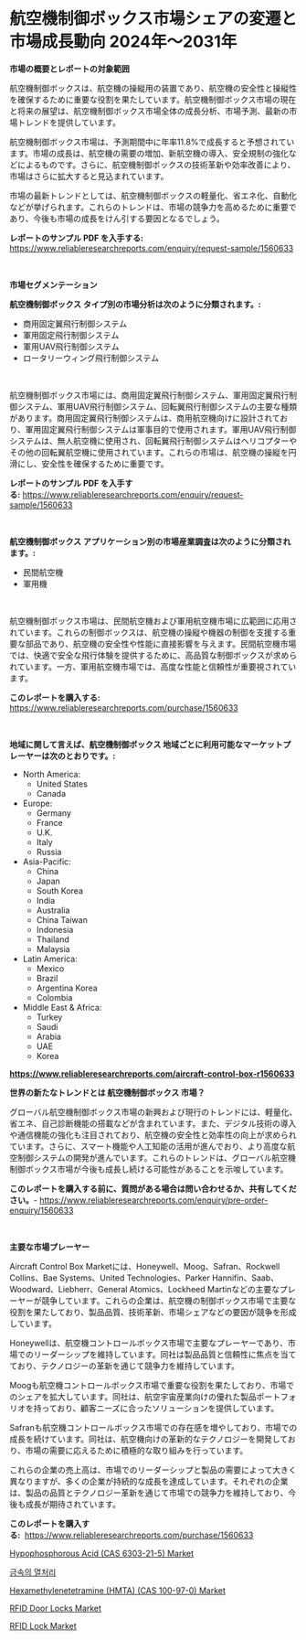 <p><h1>航空機制御ボックス市場シェアの変遷と市場成長動向 2024年～2031年</h1></p><p><strong>市場の概要とレポートの対象範囲</strong></p>
<p><p>航空機制御ボックスは、航空機の操縦用の装置であり、航空機の安全性と操縦性を確保するために重要な役割を果たしています。航空機制御ボックス市場の現在と将来の展望は、航空機制御ボックス市場全体の成長分析、市場予測、最新の市場トレンドを提供しています。</p><p>航空機制御ボックス市場は、予測期間中に年率11.8%で成長すると予想されています。市場の成長は、航空機の需要の増加、新航空機の導入、安全規制の強化などによるものです。さらに、航空機制御ボックスの技術革新や効率改善により、市場はさらに拡大すると見込まれています。</p><p>市場の最新トレンドとしては、航空機制御ボックスの軽量化、省エネ化、自動化などが挙げられます。これらのトレンドは、市場の競争力を高めるために重要であり、今後も市場の成長をけん引する要因となるでしょう。</p></p>
<p><strong>レポートのサンプル PDF を入手する:</strong> <a href="https://www.reliableresearchreports.com/enquiry/request-sample/1560633">https://www.reliableresearchreports.com/enquiry/request-sample/1560633</a></p>
<p>&nbsp;</p>
<p><strong>市場セグメンテーション</strong></p>
<p><strong>航空機制御ボックス タイプ別の市場分析は次のように分類されます。:</strong></p>
<p><ul><li>商用固定翼飛行制御システム</li><li>軍用固定飛行制御システム</li><li>軍用UAV飛行制御システム</li><li>ロータリーウィング飛行制御システム</li></ul></p>
<p>&nbsp;</p>
<p><p>航空機制御ボックス市場には、商用固定翼飛行制御システム、軍用固定翼飛行制御システム、軍用UAV飛行制御システム、回転翼飛行制御システムの主要な種類があります。商用固定翼飛行制御システムは、商用航空機向けに設計されており、軍用固定翼飛行制御システムは軍事目的で使用されます。軍用UAV飛行制御システムは、無人航空機に使用され、回転翼飛行制御システムはヘリコプターやその他の回転翼航空機に使用されています。これらの市場は、航空機の操縦を円滑にし、安全性を確保するために重要です。</p></p>
<p><strong>レポートのサンプル PDF を入手する:</strong>&nbsp;<a href="https://www.reliableresearchreports.com/enquiry/request-sample/1560633">https://www.reliableresearchreports.com/enquiry/request-sample/1560633</a></p>
<p>&nbsp;</p>
<p><strong> 航空機制御ボックス アプリケーション別の市場産業調査は次のように分類されます。:</strong></p>
<p><ul><li>民間航空機</li><li>軍用機</li></ul></p>
<p>&nbsp;</p>
<p><p>航空機制御ボックス市場は、民間航空機および軍用航空機市場に広範囲に応用されています。これらの制御ボックスは、航空機の操縦や機器の制御を支援する重要な部品であり、航空機の安全性や性能に直接影響を与えます。民間航空機市場では、快適で安全な飛行体験を提供するために、高品質な制御ボックスが求められています。一方、軍用航空機市場では、高度な性能と信頼性が重要視されています。</p></p>
<p><strong>このレポートを購入する:</strong>&nbsp; <a href="https://www.reliableresearchreports.com/purchase/1560633">https://www.reliableresearchreports.com/purchase/1560633</a></p>
<p>&nbsp;</p>
<p><strong>地域に関して言えば、航空機制御ボックス 地域ごとに利用可能なマーケットプレーヤーは次のとおりです。:</strong></p>
<p><ul>
    <li>
        North America:
        <ul>
            <li>United States</li>
            <li>Canada</li>
        </ul>
    </li>
    <li>
        Europe:
        <ul>
            <li>Germany</li>
            <li>France</li>
            <li>U.K.</li>
            <li>Italy</li>
            <li>Russia</li>
        </ul>
    </li>
    <li>
        Asia-Pacific:
        <ul>
            <li>China</li>
            <li>Japan</li>
            <li>South Korea</li>
            <li>India</li>
            <li>Australia</li>
            <li>China Taiwan</li>
            <li>Indonesia</li>
            <li>Thailand</li>
            <li>Malaysia</li>
        </ul>
    </li>
    <li>
        Latin America:
        <ul>
            <li>Mexico</li>
            <li>Brazil</li>
            <li>Argentina Korea</li>
            <li>Colombia</li>
        </ul>
    </li>
    <li>
        Middle East & Africa:
        <ul>
            <li>Turkey</li>
            <li>Saudi</li>
            <li>Arabia</li>
            <li>UAE</li>
            <li>Korea</li>
        </ul>
    </li>
    </ul></p>
<p><strong><a href="https://www.reliableresearchreports.com/aircraft-control-box-r1560633">https://www.reliableresearchreports.com/aircraft-control-box-r1560633</a></strong>&nbsp;</p>
<p><strong>世界の新たなトレンドとは 航空機制御ボックス 市場？</strong></p>
<p><p>グローバル航空機制御ボックス市場の新興および現行のトレンドには、軽量化、省エネ、自己診断機能の搭載などが含まれています。また、デジタル技術の導入や通信機能の強化も注目されており、航空機の安全性と効率性の向上が求められています。さらに、スマート機能や人工知能の活用が進んでおり、より高度な航空制御システムの開発が進んでいます。これらのトレンドは、グローバル航空機制御ボックス市場が今後も成長し続ける可能性があることを示唆しています。</p></p>
<p><strong>このレポートを購入する前に、質問がある場合は問い合わせるか、共有してください。</strong>- <a href="https://www.reliableresearchreports.com/enquiry/pre-order-enquiry/1560633">https://www.reliableresearchreports.com/enquiry/pre-order-enquiry/1560633</a></p>
<p>&nbsp;</p>
<p><strong>主要な市場プレーヤー</strong></p>
<p><p>Aircraft Control Box Marketには、Honeywell、Moog、Safran、Rockwell Collins、Bae Systems、United Technologies、Parker Hannifin、Saab、Woodward、Liebherr、General Atomics、Lockheed Martinなどの主要なプレーヤーが競争しています。これらの企業は、航空機の制御ボックス市場で主要な役割を果たしており、製品品質、技術革新、市場シェアなどの要因が競争を形成しています。</p><p>Honeywellは、航空機コントロールボックス市場で主要なプレーヤーであり、市場でのリーダーシップを維持しています。同社は製品品質と信頼性に焦点を当てており、テクノロジーの革新を通じて競争力を維持しています。</p><p>Moogも航空機コントロールボックス市場で重要な役割を果たしており、市場でのシェアを拡大しています。同社は、航空宇宙産業向けの優れた製品ポートフォリオを持っており、顧客ニーズに合ったソリューションを提供しています。</p><p>Safranも航空機コントロールボックス市場での存在感を増やしており、市場での成長を続けています。同社は、航空機向けの革新的なテクノロジーを開発しており、市場の需要に応えるために積極的な取り組みを行っています。</p><p>これらの企業の売上高は、市場でのリーダーシップと製品の需要によって大きく異なりますが、多くの企業が持続的な成長を達成しています。それぞれの企業は、製品の品質とテクノロジー革新を通じて市場での競争力を維持しており、今後も成長が期待されています。</p></p>
<p><strong>このレポートを購入する:</strong>&nbsp;&nbsp;<a href="https://www.reliableresearchreports.com/purchase/1560633">https://www.reliableresearchreports.com/purchase/1560633</a></p>
<p><p><a href="https://github.com/NorbertYates/Market-Research-Report-List-5/blob/main/hypophosphorous-acid-cas-6303-21-5-market.md">Hypophosphorous Acid (CAS 6303-21-5) Market</a></p><p><a href="https://github.com/durgin521/Market-Research-Report-List-1/blob/main/780064281331.md">금속의 열처리</a></p><p><a href="https://github.com/prosalinda88/Market-Research-Report-List-4/blob/main/hexamethylenetetramine-hmta-cas-100-97-0-market.md">Hexamethylenetetramine (HMTA) (CAS 100-97-0) Market</a></p><p><a href="https://issuu.com/reportprime-2/docs/rfid-door-locks-market-size-2030.pptx">RFID Door Locks Market</a></p><p><a href="https://issuu.com/reportprime-2/docs/rfid-lock-market-size-2030.pptx">RFID Lock Market</a></p></p>